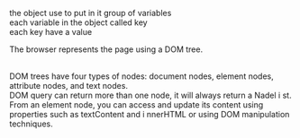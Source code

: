 
the object use to put in it group of variables                                       
each variable in the object called key            
each key have a value 
                                            
  The browser represents the page using a DOM tree.


<br>  
DOM trees have four types of nodes: document nodes,
element nodes, attribute nodes, and text nodes.

<br>
 DOM query can return more than one
node, it will always return a Nadel i st.
<br>
From an element node, you can access and update its
content using properties such as textContent and
i nnerHTML or using DOM manipulation techniques.